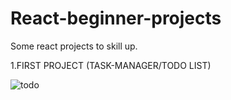 # React-beginner-projects
Some react projects to skill up.


1.FIRST PROJECT (TASK-MANAGER/TODO LIST)


![todo](https://github.com/jadhwik/React-beginner-projects/assets/99212318/f85722e7-44c1-4192-a282-6579d7fdb9b7)
